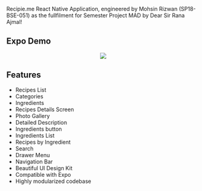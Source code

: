 Recipie.me React Native Application, engineered by Mohsin Rizwan (SP18-BSE-051) as the fullfilment for Semester Project MAD by Dear Sir Rana Ajmal!

## Expo Demo
<center><a href=""><img src="https://www.instamobile.io/wp-content/uploads/2019/07/Screen-Shot-2019-07-22-at-8.20.29-PM.png" /></a></center>

## Features
- Recipes List
- Categories
- Ingredients
- Recipes Details Screen
- Photo Gallery
- Detailed Description
- Ingredients button
- Ingredients List
- Recipes by Ingredient
- Search
- Drawer Menu
- Navigation Bar
- Beautiful UI Design Kit
- Compatible with Expo
- Highly modularized codebase




